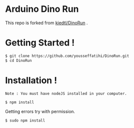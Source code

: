 # Arduino Dino Run

This repo is forked from [kiedtl/DinoRun](https://github.com/kiedtl/DinoRun) .

# Getting Started !

```sh
$ git clone https://github.com/yousseffatihi/DinoRun.git
$ cd DinoRun
```

# Installation !
`Note : You must have nodeJS installed in your computer.`

```sh
$ npm install
```
Getting errors try with permission.
```sh
$ sudo npm install
```